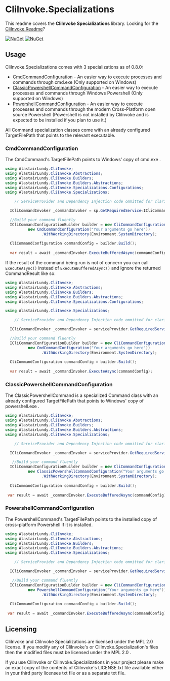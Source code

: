 # CliInvoke.Specializations
This readme covers the **CliInvoke Specializations** library. Looking for the [CliInvoke Readme](https://github.com/alastairlundy/CliInvoke/blob/main/README.md)?

[![NuGet](https://img.shields.io/nuget/v/AlastairLundy.CliInvoke.Specializations.svg)](https://www.nuget.org/packages/AlastairLundy.CliInvoke.Specializations/)
[![NuGet](https://img.shields.io/nuget/dt/AlastairLundy.CliInvoke.Specializations.svg)](https://www.nuget.org/packages/AlastairLundy.CliInvoke.Specializations/)

## Usage
CliInvoke.Specializations comes with 3 specializations as of 0.8.0: 
- [CmdCommandConfiguration](#cmdcommandconfiguration) - An easier way to execute processes and commands through cmd.exe (Only supported on Windows)
- [ClassicPowershellCommandConfiguration](#classicpowershellcommandconfiguration) - An easier way to execute processes and commands through Windows Powershell (Only supported on Windows)
- [PowershellCommandConfiguration](#powershellcommandconfiguration) - An easier way to execute processes and commands through the modern Cross-Platform open source Powershell (Powershell is not installed by CliInvoke and is expected to be installed if you plan to use it.)

All Command specialization classes come with an already configured TargetFilePath that points to the relevant executable.

### CmdCommandConfiguration
The CmdCommand's TargetFilePath points to Windows' copy of cmd.exe .

```csharp
using AlastairLundy.CliInvoke;
using AlastairLundy.CliInvoke.Abstractions;
using AlastairLundy.CliInvoke.Builders;
using AlastairLundy.CliInvoke.Builders.Abstractions;
using AlastairLundy.CliInvoke.Specializations.Configurations;
using AlastairLundy.CliInvoke.Specializations;

    // ServiceProvider and Dependency Injection code ommitted for clarity

  ICliCommandInvoker _commandInvoker = sp.GetRequiredService<ICliCommandInvoker>();

  //Build your command fluently
  ICliCommandConfigurationBuilder builder = new CliCommandConfigurationBuilder(
          new CmdCommandConfiguration("Your arguments go here"))
                .WithWorkingDirectory(Environment.SystemDirectory);
  
  CliCommandConfiguration commandConfig = builder.Build();
  
  var result = await _commandInvoker.ExecuteBufferedAsync(commandConfig);
```

If the result of the command being run is not of concern you can call ``ExecuteAsync()`` instead of ``ExecuteBufferedAsync()`` and ignore the returned CommandResult like so:
```csharp
using AlastairLundy.CliInvoke;
using AlastairLundy.CliInvoke.Abstractions;
using AlastairLundy.CliInvoke.Builders;
using AlastairLundy.CliInvoke.Builders.Abstractions;
using AlastairLundy.CliInvoke.Specializations.Configurations;

using AlastairLundy.CliInvoke.Specializations;

    // ServiceProvider and Dependency Injection code ommitted for clarity

  ICliCommandInvoker _commandInvoker = serviceProvider.GetRequiredService<ICliCommandInvoker>();

  //Build your command fluently
  ICliCommandConfigurationBuilder builder = new CliCommandConfigurationBuilder(
          new CmdCommandConfiguration("Your arguments go here"))
                .WithWorkingDirectory(Environment.SystemDirectory);
  
  CliCommandConfiguration commandConfig = builder.Build();
  
  var result = await _commandInvoker.ExecuteAsync(commandConfig);
```

### ClassicPowershellCommandConfiguration
The ClassicPowershellCommand is a specialized Command class with an already configured TargetFilePath that points to Windows' copy of powershell.exe .

```csharp
using AlastairLundy.CliInvoke;
using AlastairLundy.CliInvoke.Abstractions;
using AlastairLundy.CliInvoke.Builders;
using AlastairLundy.CliInvoke.Builders.Abstractions;
using AlastairLundy.CliInvoke.Specializations;

    // ServiceProvider and Dependency Injection code ommitted for clarity

  ICliCommandInvoker _commandInvoker = serviceProvider.GetRequiredService<ICliCommandInvoker>();

   //Build your command fluently
  ICliCommandConfigurationBuilder builder = new CliCommandConfigurationBuilder(
          new ClassicPowershellCommandConfiguration("Your arguments go here"))
                .WithWorkingDirectory(Environment.SystemDirectory);
  
  CliCommandConfiguration commandConfig = builder.Build();
  
 var result = await _commandInvoker.ExecuteBufferedAsync(commandConfig);
```

### PowershellCommandConfiguration
The PowershellCommand's TargetFilePath points to the installed copy of cross-platform Powershell if it is installed.

```csharp
using AlastairLundy.CliInvoke;
using AlastairLundy.CliInvoke.Abstractions;
using AlastairLundy.CliInvoke.Builders;
using AlastairLundy.CliInvoke.Builders.Abstractions;
using AlastairLundy.CliInvoke.Specializations;

    // ServiceProvider and Dependency Injection code ommitted for clarity

  ICliCommandInvoker _commandInvoker = serviceProvider.GetRequiredService<ICliCommandInvoker>();

   //Build your command fluently
  ICliCommandConfigurationBuilder builder = new CliCommandConfigurationBuilder(
          new PowershellCommandConfiguration("Your arguments go here"))
                .WithWorkingDirectory(Environment.SystemDirectory);
  
  CliCommandConfiguration commandConfig = builder.Build();
  
 var result = await _commandInvoker.ExecuteBufferedAsync(commandConfig);
```

## Licensing
CliInvoke and CliInvoke Specializations are licensed under the MPL 2.0 license. If you modify any of CliInvoke's or CliInvoke.Specialization's files then the modified files must be licensed under the MPL 2.0 .

If you use CliInvoke or CliInvoke.Specializations in your project please make an exact copy of the contents of CliInvoke's LICENSE.txt file available either in your third party licenses txt file or as a separate txt file.
